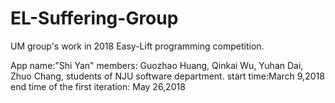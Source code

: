# EL-Suffering-Group
UM group's work in 2018 Easy-Lift programming competition.

App name:"Shi Yan" 
members: Guozhao Huang, Qinkai Wu, Yuhan Dai, Zhuo Chang, students of NJU software department.
start time:March 9,2018
end time of the first iteration: May 26,2018

